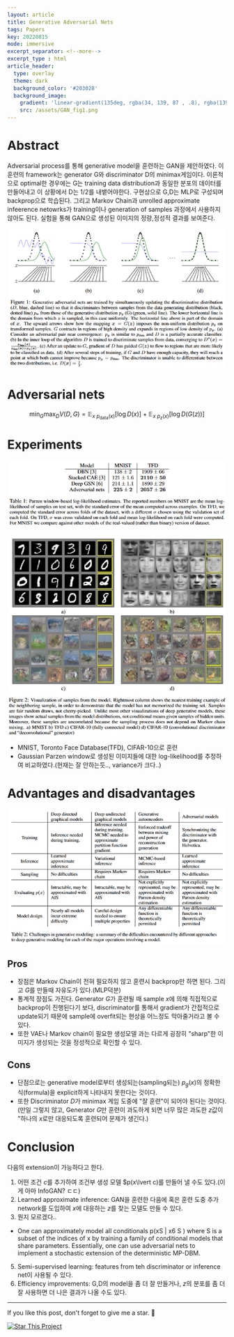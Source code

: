 ```yaml
---
layout: article
title: Generative Adversarial Nets
tags: Papers
key: 20220815
mode: immersive
excerpt_separator: <!--more-->
excerpt_type : html
article_header:
  type: overlay
  theme: dark
  background_color: '#203028'
  background_image:
    gradient: 'linear-gradient(135deg, rgba(34, 139, 87 , .8), rgba(139, 34, 139, .8))'
    src: /assets/GAN_fig1.png
---
```


# Abstract
Adversarial process를 통해 generative model을 훈련하는 GAN을 제안하였다. 이 훈련의 framework는 generator G와 discriminator D의 minimax게임이다. 이론적으로 optimal한 경우에는 G는 training data distribution과 동일한 분포의 데이터를 만들어내고 이 상황에서 D는 1/2를 내뱉어야한다. 구현상으로 G,D는 MLP로 구성되며 backprop으로 학습된다. 그리고 Markov Chain과 unrolled approximate infeerence netowrks가 training이나 generation of samples 과정에서 사용하지 않아도 된다. 실험을 통해 GAN으로 생성된 이미지의 정량,정성적 결과를 보여준다.

![GAN_fig1](/assets/GAN_fig1.png)

<!--more-->

# Adversarial nets

$$
\min_{G} \max_{D} V(D,G)=\mathbb{E}_{x~ p_{\text{data}}(x)}[\log D(x)] + \mathbb{E}_{x~ p_z(x)}[\log D(G(z))]
$$


# Experiments

![GAN_table1](/assets/GAN_table1.png)

![GAN_fig2](/assets/GAN_fig2.png)

- MNIST, Toronto Face Database(TFD), CIFAR-10으로 훈련
- Gaussian Parzen window로 생성된 이미지들에 대한 log-likelihood를 추정하여 비교하였다.(현재는 잘 안하는듯.., variance가 크다..)


# Advantages and disadvantages

![GAN_table2](/assets/GAN_table2.png)

## Pros

- 장점은 Markov Chain이 전혀 필요하지 않고 훈련시 backprop만 하면 된다. 그리고 $G$를 만들때 자유도가 있다.(MLP덕분)
- 통계적 장점도 가진다. Generator $G$가 훈련될 때 sample $x$에 의해 직접적으로 backprop이 진행된다기 보다, discriminator를 통해서 gradient가 간접적으로 update되기 때문에 sample에 overfit되는 현상을 어느정도 막아줄거라고 볼 수 있다.
- 또한 VAE나 Markov chain이 필요한 생성모델 과는 다르게 굉장히 "sharp"한 이미지가 생성되는 것을 정성적으로 확인할 수 있다.

## Cons

- 단점으로는 generative model로부터 생성되는(sampling되는) $p_g(x)$의 정확한 식(formula)을 explicit하게 나타내지 못한다는 것이다.
- 또한 Discriminator $D$가 minimax 게임 도중에 "잘 훈련"이 되어야 된다는 것이다.(만일 그렇지 않고, Generator $G$만 훈련이 과도하게 되면 너무 많은 과도한 $z$값이 "하나의 $x$로만 대응되도록 훈련되어 문제가 생긴다.)


# Conclusion

다음의 extension이 가능하다고 한다.

1. 어떤 조건 $c$를 추가하여 조건부 생성 모델 $p(x\lvert c)를 만들어 낼 수도 있다.(이게 아마 InfoGAN? ㄷㄷ)
2. Learned approximate inference: GAN을 훈련한 다음에 혹은 훈련 도중 추가 network를 도입하여 $x$에 대응하는 $z$를 찾는 모델도 만들 수 있다.
3. 뭔지 모르겠다..

- One can approximately model all conditionals p(xS | x6 S ) where S is a subset of the indices of x by training a family of conditional models that share parameters. Essentially, one can use adversarial nets to implement a stochastic extension of the deterministic MP-DBM.


5. Semi-supervised learning: features from teh discriminator or inference net이 사용될 수 있다.
6. Efficiency improvements: G,D의 model을 좀 더 잘 만들거나, $z$의 분포를 좀 더 잘 사용하면 더 나은 결과가 나올 수도 있다. 

---

If you like this post, don't forget to give me a star. :star2:

[![Star This Project](https://img.shields.io/github/stars/hscho100/hscho100.github.io.svg?label=Stars&style=social)](https://github.com/hscho100/hscho100.github.io/)
